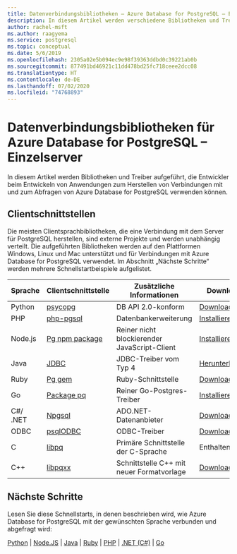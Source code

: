 ```yaml
---
title: Datenverbindungsbibliotheken – Azure Database for PostgreSQL – Einzelserver
description: In diesem Artikel werden verschiedene Bibliotheken und Treiber beschrieben, die Sie beim Schreiben von Anwendungen zum Erstellen von Verbindungen mit und Abfragen von „Azure Database for PostgreSQL – Einzelserver“ verwenden können.
author: rachel-msft
ms.author: raagyema
ms.service: postgresql
ms.topic: conceptual
ms.date: 5/6/2019
ms.openlocfilehash: 2305a02e5b094ec9e98f39363ddbd0c39221ab0b
ms.sourcegitcommit: 877491bd46921c11dd478bd25fc718ceee2dcc08
ms.translationtype: HT
ms.contentlocale: de-DE
ms.lasthandoff: 07/02/2020
ms.locfileid: "74768893"
---
```

# <a name="connection-libraries-for-azure-database-for-postgresql---single-server"></a>Datenverbindungsbibliotheken für Azure Database for PostgreSQL – Einzelserver
In diesem Artikel werden Bibliotheken und Treiber aufgeführt, die Entwickler beim Entwickeln von Anwendungen zum Herstellen von Verbindungen mit und zum Abfragen von Azure Database for PostgreSQL verwenden können.

## <a name="client-interfaces"></a>Clientschnittstellen
Die meisten Clientsprachbibliotheken, die eine Verbindung mit dem Server für PostgreSQL herstellen, sind externe Projekte und werden unabhängig verteilt. Die aufgeführten Bibliotheken werden auf den Plattformen Windows, Linux und Mac unterstützt und für Verbindungen mit Azure Database for PostgreSQL verwendet. Im Abschnitt „Nächste Schritte“ werden mehrere Schnellstartbeispiele aufgelistet.

| **Sprache** | **Clientschnittstelle** | **Zusätzliche Informationen** | **Download** |
|--------------|----------------------------------------------------------------|-------------------------------------|--------------------------------------------------------------------|
| Python | [psycopg](http://initd.org/psycopg/) | DB API 2.0-konform | [Download](http://initd.org/psycopg/download/) |
| PHP | [php-pgsql](https://secure.php.net/manual/en/book.pgsql.php) | Datenbankerweiterung | [Installieren](https://secure.php.net/manual/en/pgsql.installation.php) |
| Node.js | [Pg npm package](https://www.npmjs.com/package/pg) | Reiner nicht blockierender JavaScript-Client | [Installieren](https://www.npmjs.com/package/pg) |
| Java | [JDBC](https://jdbc.postgresql.org/) | JDBC-Treiber vom Typ 4 | [Herunterladen](https://jdbc.postgresql.org/download.html)  |
| Ruby | [Pg gem](https://deveiate.org/code/pg/) | Ruby-Schnittstelle | [Download](https://rubygems.org/downloads/pg-0.20.0.gem) |
| Go | [Package pq](https://godoc.org/github.com/lib/pq) | Reiner Go-Postgres-Treiber | [Installieren](https://github.com/lib/pq/blob/master/README.md) |
| C\#/ .NET | [Npgsql](https://www.npgsql.org/) | ADO.NET-Datenanbieter | [Download](https://www.microsoft.com/net/) |
| ODBC | [psqlODBC](https://odbc.postgresql.org/) | ODBC-Treiber | [Download](https://www.postgresql.org/ftp/odbc/versions/) |
| C | [libpq](https://www.postgresql.org/docs/9.6/static/libpq.html) | Primäre Schnittstelle der C-Sprache | Enthalten |
| C++ | [libpqxx](http://pqxx.org/) | Schnittstelle C++ mit neuer Formatvorlage | [Download](http://pqxx.org/download/software/) |

## <a name="next-steps"></a>Nächste Schritte
Lesen Sie diese Schnellstarts, in denen beschrieben wird, wie Azure Database for PostgreSQL mit der gewünschten Sprache verbunden und abgefragt wird:

[Python](./connect-python.md) | [Node.JS](./connect-nodejs.md) | [Java](./connect-java.md) | [Ruby](./connect-ruby.md) | [PHP](./connect-php.md) | [.NET (C#)](./connect-csharp.md) | [Go](./connect-go.md)
